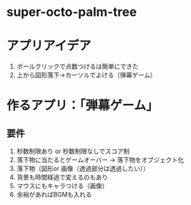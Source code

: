 # super-octo-palm-tree

# アプリアイデア
1. ボールクリックで点数つけるは簡単にできた
2. 上から図形落下→カーソルでよける（弾幕ゲーム）

# 作るアプリ：「弾幕ゲーム」
## 要件
1. 秒数制限あり or 秒数制限なしでスコア制
2. 落下物に当たるとゲームオーバー → 落下物をオブジェクト化
3. 落下物（図形or 画像（透過部分は透過したい））
4. 背景も時間経過で変えるのもあり
5. マウスにもキャラつける（画像）
6. 余裕があればBGMも入れる
